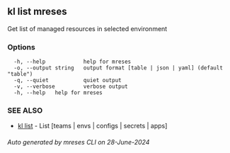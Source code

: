 ## kl list mreses

Get list of managed resources in selected environment



### Options

```
  -h, --help            help for mreses
  -o, --output string   output format [table | json | yaml] (default "table")
  -q, --quiet           quiet output
  -v, --verbose         verbose output
  -h, --help   help for mreses
```

### SEE ALSO

* [kl list](kl_list.md)  - List [teams | envs | configs | secrets | apps]

###### Auto generated by mreses CLI on 28-June-2024
